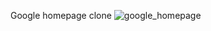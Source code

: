 Google homepage clone
![google_homepage](https://user-images.githubusercontent.com/94414898/196017776-60cd2edd-64c7-406e-a6ee-7024f9a732c0.jpg)
